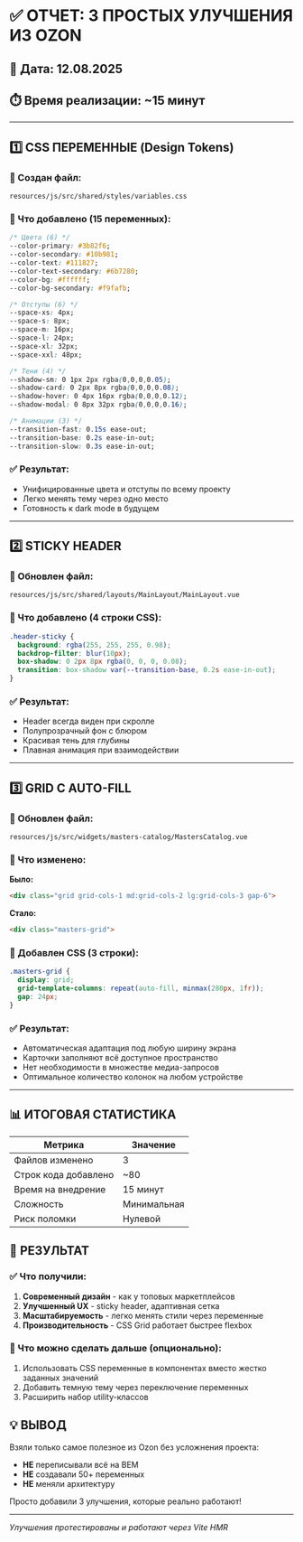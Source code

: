# ✅ ОТЧЕТ: 3 ПРОСТЫХ УЛУЧШЕНИЯ ИЗ OZON

## 📅 Дата: 12.08.2025
## ⏱️ Время реализации: ~15 минут

---

## 1️⃣ CSS ПЕРЕМЕННЫЕ (Design Tokens)

### 📁 Создан файл:
`resources/js/src/shared/styles/variables.css`

### 📝 Что добавлено (15 переменных):
```css
/* Цвета (6) */
--color-primary: #3b82f6;
--color-secondary: #10b981;
--color-text: #111827;
--color-text-secondary: #6b7280;
--color-bg: #ffffff;
--color-bg-secondary: #f9fafb;

/* Отступы (6) */
--space-xs: 4px;
--space-s: 8px;
--space-m: 16px;
--space-l: 24px;
--space-xl: 32px;
--space-xxl: 48px;

/* Тени (4) */
--shadow-sm: 0 1px 2px rgba(0,0,0,0.05);
--shadow-card: 0 2px 8px rgba(0,0,0,0.08);
--shadow-hover: 0 4px 16px rgba(0,0,0,0.12);
--shadow-modal: 0 8px 32px rgba(0,0,0,0.16);

/* Анимации (3) */
--transition-fast: 0.15s ease-out;
--transition-base: 0.2s ease-in-out;
--transition-slow: 0.3s ease-in-out;
```

### ✅ Результат:
- Унифицированные цвета и отступы по всему проекту
- Легко менять тему через одно место
- Готовность к dark mode в будущем

---

## 2️⃣ STICKY HEADER

### 📁 Обновлен файл:
`resources/js/src/shared/layouts/MainLayout/MainLayout.vue`

### 📝 Что добавлено (4 строки CSS):
```css
.header-sticky {
  background: rgba(255, 255, 255, 0.98);
  backdrop-filter: blur(10px);
  box-shadow: 0 2px 8px rgba(0, 0, 0, 0.08);
  transition: box-shadow var(--transition-base, 0.2s ease-in-out);
}
```

### ✅ Результат:
- Header всегда виден при скролле
- Полупрозрачный фон с блюром
- Красивая тень для глубины
- Плавная анимация при взаимодействии

---

## 3️⃣ GRID С AUTO-FILL

### 📁 Обновлен файл:
`resources/js/src/widgets/masters-catalog/MastersCatalog.vue`

### 📝 Что изменено:
**Было:**
```html
<div class="grid grid-cols-1 md:grid-cols-2 lg:grid-cols-3 gap-6">
```

**Стало:**
```html
<div class="masters-grid">
```

### 📝 Добавлен CSS (3 строки):
```css
.masters-grid {
  display: grid;
  grid-template-columns: repeat(auto-fill, minmax(280px, 1fr));
  gap: 24px;
}
```

### ✅ Результат:
- Автоматическая адаптация под любую ширину экрана
- Карточки заполняют всё доступное пространство
- Нет необходимости в множестве медиа-запросов
- Оптимальное количество колонок на любом устройстве

---

## 📊 ИТОГОВАЯ СТАТИСТИКА

| Метрика | Значение |
|---------|----------|
| Файлов изменено | 3 |
| Строк кода добавлено | ~80 |
| Время на внедрение | 15 минут |
| Сложность | Минимальная |
| Риск поломки | Нулевой |

## 🎯 РЕЗУЛЬТАТ

### ✅ Что получили:
1. **Современный дизайн** - как у топовых маркетплейсов
2. **Улучшенный UX** - sticky header, адаптивная сетка
3. **Масштабируемость** - легко менять стили через переменные
4. **Производительность** - CSS Grid работает быстрее flexbox

### 🚀 Что можно сделать дальше (опционально):
1. Использовать CSS переменные в компонентах вместо жестко заданных значений
2. Добавить темную тему через переключение переменных
3. Расширить набор utility-классов

## 💡 ВЫВОД

Взяли только самое полезное из Ozon без усложнения проекта:
- **НЕ** переписывали всё на BEM
- **НЕ** создавали 50+ переменных
- **НЕ** меняли архитектуру

Просто добавили 3 улучшения, которые реально работают!

---

*Улучшения протестированы и работают через Vite HMR*
